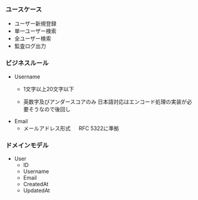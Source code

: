### ユースケース
- ユーザー新規登録
- 単一ユーザー検索
- 全ユーザー検索
- 監査ログ出力

### ビジネスルール
- Username
   - 1文字以上20文字以下

   - 英数字及びアンダースコアのみ
      日本語対応はエンコード処理の実装が必要そうなので後回し
- Email
   - メールアドレス形式
   　 RFC 5322に準拠

### ドメインモデル
- User
   - ID
   - Username
   - Email
   - CreatedAt
   - UpdatedAt
